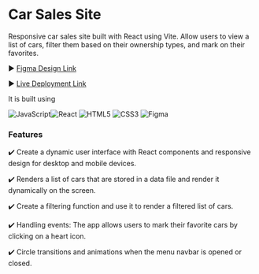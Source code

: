 <h1>Car Sales Site</h1>

Responsive car sales site built with React using Vite. Allow users to view a list of cars, filter them based on their ownership types, and mark on their favorites.<br>

:arrow_forward: [Figma Design Link](https://www.figma.com/file/qhHkkzlsyzNZnaOpZuRSHJ/Cars-Layout?node-id=0-1&t=aGvEXQKd4Yww466h-0)

:arrow_forward: [Live Deployment Link](https://elaborate-baklava-4b32da.netlify.app/)

It is built using <br>

 ![JavaScript](https://img.shields.io/badge/javascript-%23323330.svg?style=for-the-badge&logo=javascript&logoColor=%23F7DF1E)![React](https://img.shields.io/badge/react-%2320232a.svg?style=for-the-badge&logo=react&logoColor=%2361DAFB) ![HTML5](https://img.shields.io/badge/html5-%23E34F26.svg?style=for-the-badge&logo=html5&logoColor=white) ![CSS3](https://img.shields.io/badge/css3-%231572B6.svg?style=for-the-badge&logo=css3&logoColor=white) ![Figma](https://img.shields.io/badge/figma-%23F24E1E.svg?style=for-the-badge&logo=figma&logoColor=white)
 <br>

### Features
:heavy_check_mark: Create a dynamic user interface with React components and responsive design for desktop and mobile devices.

:heavy_check_mark: Renders a list of cars that are stored in a data file and render it dynamically on the screen.

:heavy_check_mark: Create a filtering function and use it to render a filtered list of cars.

:heavy_check_mark: Handling events: The app allows users to mark their favorite cars by clicking on a heart icon.

:heavy_check_mark: Circle transitions and animations when the menu navbar is opened or closed.

<!--
### Credits
:arrow_right: This landing page Figma design was created by Gary Simon as part of his course ["From Figma to code"](https://scrimba.com/learn/figmatocode).

:arrow_right: I built the app in Vanilla JS, then rebuilt it in React afterwards.--!>


